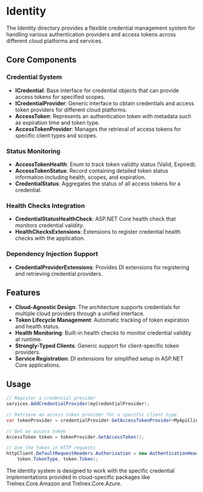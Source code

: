 # Identity

The Identity directory provides a flexible credential management system for handling various authentication providers and access tokens across different cloud platforms and services.

## Core Components

### Credential System

- **ICredential**: Base interface for credential objects that can provide access tokens for specified scopes.
- **ICredentialProvider**: Generic interface to obtain credentials and access token providers for different cloud platforms.
- **AccessToken**: Represents an authentication token with metadata such as expiration time and token type.
- **AccessTokenProvider**: Manages the retrieval of access tokens for specific client types and scopes.

### Status Monitoring

- **AccessTokenHealth**: Enum to track token validity status (Valid, Expired).
- **AccessTokenStatus**: Record containing detailed token status information including health, scopes, and expiration.
- **CredentialStatus**: Aggregates the status of all access tokens for a credential.

### Health Checks Integration

- **CredentialStatusHealthCheck**: ASP.NET Core health check that monitors credential validity.
- **HealthChecksExtensions**: Extensions to register credential health checks with the application.

### Dependency Injection Support

- **CredentialProviderExtensions**: Provides DI extensions for registering and retrieving credential providers.

## Features

- **Cloud-Agnostic Design**: The architecture supports credentials for multiple cloud providers through a unified interface.
- **Token Lifecycle Management**: Automatic tracking of token expiration and health status.
- **Health Monitoring**: Built-in health checks to monitor credential validity at runtime.
- **Strongly-Typed Clients**: Generic support for client-specific token providers.
- **Service Registration**: DI extensions for simplified setup in ASP.NET Core applications.

## Usage

```csharp
// Register a credential provider
services.AddCredentialProvider(myCredentialProvider);

// Retrieve an access token provider for a specific client type
var tokenProvider = credentialProvider.GetAccessTokenProvider<MyApiClient>("my-api-scope");

// Get an access token
AccessToken token = tokenProvider.GetAccessToken();

// Use the token in HTTP requests
httpClient.DefaultRequestHeaders.Authorization = new AuthenticationHeaderValue(
    token.TokenType, token.Token);
```

The identity system is designed to work with the specific credential implementations provided in cloud-specific packages like Trelnex.Core.Amazon and Trelnex.Core.Azure.

